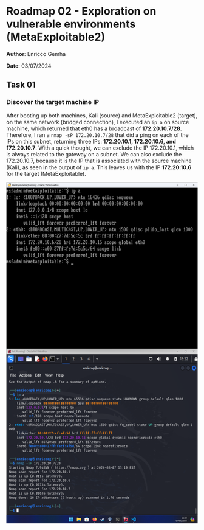 # Roadmap 02 - Exploration on vulnerable environments (MetaExploitable2)

**Author**: Enricco Gemha

**Date**: 03/07/2024

## Task 01

### Discover the target machine IP

After booting up both machines, Kali (source) and MetaExploitable2 (target), on the same network (bridged connection), I executed an `ip a` on source machine, which returned that eth0 has a broadcast of **172.20.10.7/28**. Therefore, I ran a `nmap -sP 172.20.10.7/28` that did a ping on each of the IPs on this subnet, returning three IPs: **172.20.10.1, 172.20.10.6, and 172.20.10.7**. With a quick thought, we can exclude the IP 172.20.10.1, which is always related to the gateway on a subnet. We can also exclude the 172.20.10.7, because it is the IP that is associated with the source machine (Kali), as seen in the output of `ip a`. This leaves us with the IP **172.20.10.6** for the target (MetaExploitable).

![Task 01 - Exercise 00](./docs/img/task01-exercise00.png)

### 